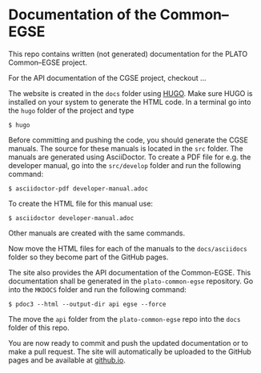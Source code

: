# Documentation of the Common–EGSE

This repo contains written (not generated) documentation for the PLATO Common–EGSE project. 

For the API documentation of the CGSE project, checkout ...

The website is created in the `docs` folder using [HUGO](https://gohugo.io). Make sure HUGO is installed on your system to generate the HTML code. In a terminal go into the `hugo` folder of the project and type
```
$ hugo
```
Before committing and pushing the code, you should generate the CGSE manuals. The source for these manuals is located in the `src` folder. The manuals are generated using AsciiDoctor. To create a PDF file for e.g. the developer manual, go into the `src/develop` folder and run the following command:
```
$ asciidoctor-pdf developer-manual.adoc
```
To create the HTML file for this manual use:
```
$ asciidoctor developer-manual.adoc
```
Other manuals are created with the same commands.

Now move the HTML files for each of the manuals to the `docs/asciidocs` folder so they become part of the GitHub pages.

The site also provides the API documentation of the Common-EGSE. This documentation shall be generated in the `plato-common-egse` repository. Go into the `MKDOCS` folder and run the following command:
```
$ pdoc3 --html --output-dir api egse --force
```
The move the `api` folder from the `plato-common-egse` repo into the `docs` folder of this repo.

You are now ready to commit and push the updated documentation or to make a pull request. The site will automatically be uploaded to the GitHub pages and be available at [github.io](https://rhuygen.github.io/plato-cgse-doc/).
